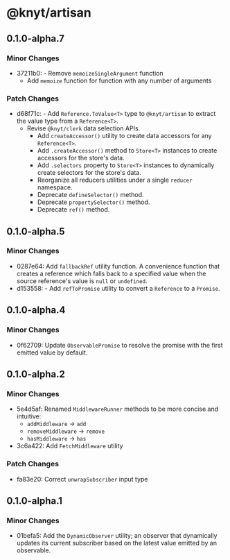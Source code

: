 # @knyt/artisan

## 0.1.0-alpha.7

### Minor Changes

- 37211b0: - Remove `memoizeSingleArgument` function
  - Add `memoize` function for function with any number of arguments

### Patch Changes

- d68f71c: - Add `Reference.ToValue<T>` type to `@knyt/artisan` to extract the value type from a `Reference<T>`.
  - Revise `@knyt/clerk` data selection APIs.
    - Add `createAccessor()` utility to create data accessors for any `Reference<T>`.
    - Add `.createAccessor()` method to `Store<T>` instances to create accessors for the store's data.
    - Add `.selectors` property to `Store<T>` instances to dynamically create selectors for the store's data.
    - Reorganize all reducers utilities under a single `reducer` namespace.
    - Deprecate `defineSelector()` method.
    - Deprecate `propertySelector()` method.
    - Deprecate `ref()` method.

## 0.1.0-alpha.5

### Minor Changes

- 0287e64: Add `fallbackRef` utility function. A convenience function that creates a reference which falls back to a specified value
  when the source reference's value is `null` or `undefined`.
- d153558: - Add `refToPromise` utility to convert a `Reference` to a `Promise`.

## 0.1.0-alpha.4

### Minor Changes

- 0f62709: Update `ObservablePromise` to resolve the promise with the first emitted value by default.

## 0.1.0-alpha.2

### Minor Changes

- 5e4d5af: Renamed `MiddlewareRunner` methods to be more concise and intuitive:
  - `addMiddleware` -> `add`
  - `removeMiddleware` -> `remove`
  - `hasMiddleware` -> `has`
- 3c6a422: Add `FetchMiddleware` utility

### Patch Changes

- fa83e20: Correct `unwrapSubscriber` input type

## 0.1.0-alpha.1

### Minor Changes

- 01befa5: Add the `DynamicObserver` utility; an observer that dynamically updates its current subscriber based on the latest value emitted by an observable.
